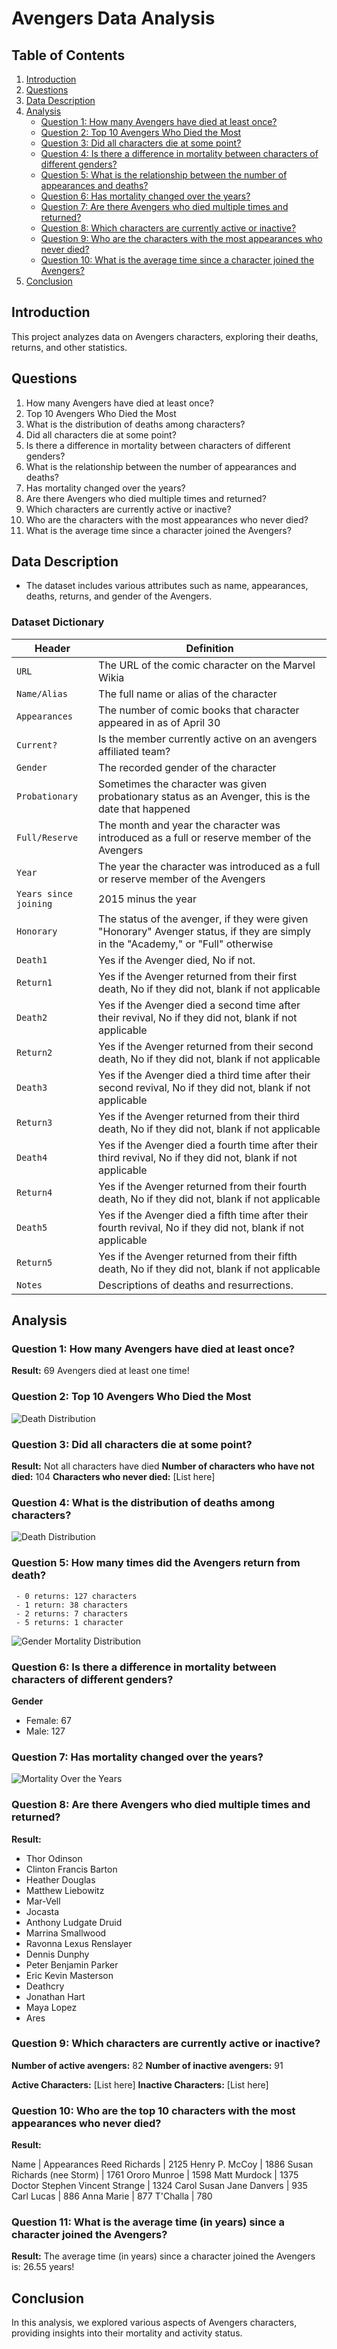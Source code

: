 # Avengers Data Analysis

## Table of Contents
1. [Introduction](#introduction)
2. [Questions](#questions)
3. [Data Description](#data-description)
4. [Analysis](#analysis)
   - [Question 1: How many Avengers have died at least once?](#question-1-how-many-avengers-have-died-at-least-once)
   - [Question 2: Top 10 Avengers Who Died the Most](#question-2-top-10-avengers-who-died-the-most)
   - [Question 3: Did all characters die at some point?](#question-3-did-all-characters-die-at-some-point)
   - [Question 4: Is there a difference in mortality between characters of different genders?](#question-4-is-there-a-difference-in-mortality-between-characters-of-different-genders)
   - [Question 5: What is the relationship between the number of appearances and deaths?](#question-5-what-is-the-relationship-between-the-number-of-appearances-and-deaths)
   - [Question 6: Has mortality changed over the years?](#question-6-has-mortality-changed-over-the-years)
   - [Question 7: Are there Avengers who died multiple times and returned?](#question-7-are-there-avengers-who-died-multiple-times-and-returned)
   - [Question 8: Which characters are currently active or inactive?](#question-8-which-characters-are-currently-active-or-inactive)
   - [Question 9: Who are the characters with the most appearances who never died?](#question-9-who-are-the-characters-with-the-most-appearances-who-never-died)
   - [Question 10: What is the average time since a character joined the Avengers?](#question-10-what-is-the-average-time-since-a-character-joined-the-avengers)
5. [Conclusion](#conclusion)

## Introduction
This project analyzes data on Avengers characters, exploring their deaths, returns, and other statistics.

## Questions
1. How many Avengers have died at least once?
2. Top 10 Avengers Who Died the Most 
3. What is the distribution of deaths among characters?
4. Did all characters die at some point?
5. Is there a difference in mortality between characters of different genders?
6. What is the relationship between the number of appearances and deaths?
7. Has mortality changed over the years?
8. Are there Avengers who died multiple times and returned?
9. Which characters are currently active or inactive?
10. Who are the characters with the most appearances who never died?
11. What is the average time since a character joined the Avengers?

## Data Description
- The dataset includes various attributes such as name, appearances, deaths, returns, and gender of the Avengers.

### Dataset Dictionary

Header | Definition
---|---------
`URL`| The URL of the comic character on the Marvel Wikia
`Name/Alias` | The full name or alias of the character
`Appearances` | The number of comic books that character appeared in as of April 30 
`Current?` | Is the member currently active on an avengers affiliated team?
`Gender` | The recorded gender of the character
`Probationary` | Sometimes the character was given probationary status as an Avenger, this is the date that happened
`Full/Reserve` | The month and year the character was introduced as a full or reserve member of the Avengers
`Year` | The year the character was introduced as a full or reserve member of the Avengers
`Years since joining` | 2015 minus the year
`Honorary` | The status of the avenger, if they were given "Honorary" Avenger status, if they are simply in the "Academy," or "Full" otherwise
`Death1` | Yes if the Avenger died, No if not. 
`Return1` | Yes if the Avenger returned from their first death, No if  they did not, blank if not applicable
`Death2` | Yes if the Avenger died a second time after their revival, No if they did not, blank if not applicable
`Return2` | Yes if the Avenger returned from their second death, No if they did not, blank if not applicable
`Death3` | Yes if the Avenger died a third time after their second revival, No if they did not, blank if not applicable
`Return3` | Yes if the Avenger returned from their third death, No if they did not, blank if not applicable
`Death4` | Yes if the Avenger died a fourth time after their third revival, No if they did not, blank if not applicable
`Return4` | Yes if the Avenger returned from their fourth death, No if they did not, blank if not applicable
`Death5` | Yes if the Avenger died a fifth time after their fourth revival, No if they did not, blank if not applicable
`Return5` | Yes if the Avenger returned from their fifth death, No if they did not, blank if not applicable
`Notes` | Descriptions of deaths and resurrections. 

## Analysis

### Question 1: How many Avengers have died at least once?
**Result:** 69 Avengers died at least one time!

### Question 2: Top 10 Avengers Who Died the Most
![Death Distribution](path/to/death_distribution.png)

### Question 3: Did all characters die at some point? 
**Result:** Not all characters have died
**Number of characters who have not died:** 104
**Characters who never died:** [List here]

### Question 4: What is the distribution of deaths among characters?
![Death Distribution](path/to/death_distribution.png)

### Question 5: How many times did the Avengers return from death?
     - 0 returns: 127 characters
     - 1 return: 38 characters
     - 2 returns: 7 characters
     - 5 returns: 1 character
     
![Gender Mortality Distribution](path/to/gender_mortality.png)

### Question 6: Is there a difference in mortality between characters of different genders?
**Gender**
- Female: 67
- Male: 127

### Question 7: Has mortality changed over the years?
![Mortality Over the Years](path/to/mortality_over_years.png)

### Question 8: Are there Avengers who died multiple times and returned?
**Result:** 

  - Thor Odinson
  - Clinton Francis Barton
  - Heather Douglas
  - Matthew Liebowitz
  - Mar-Vell
  - Jocasta
  - Anthony Ludgate Druid
  - Marrina Smallwood
  - Ravonna Lexus Renslayer
  - Dennis Dunphy
  - Peter Benjamin Parker
  - Eric Kevin Masterson
  - Deathcry
  - Jonathan Hart
  - Maya Lopez
  - Ares

### Question 9: Which characters are currently active or inactive?
**Number of active avengers:** 82
**Number of inactive avengers:** 91 

**Active Characters:** [List here]
**Inactive Characters:** [List here]

### Question 10: Who are the top 10 characters with the most appearances who never died?
**Result:**

Name | Appearances
Reed Richards | 2125
Henry P. McCoy | 1886
Susan Richards (nee Storm) | 1761
Ororo Munroe | 1598
Matt Murdock | 1375
Doctor Stephen Vincent Strange | 1324
Carol Susan Jane Danvers | 935
Carl Lucas | 886
Anna Marie | 877
T'Challa | 780


### Question 11: What is the average time (in years) since a character joined the Avengers?
**Result:** The average time (in years) since a character joined the Avengers is: 26.55 years!

## Conclusion
In this analysis, we explored various aspects of Avengers characters, providing insights into their mortality and activity status.

